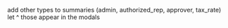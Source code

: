 add other types to summaries (admin, authorized_rep, approver, tax_rate)
let ^ those appear in the modals